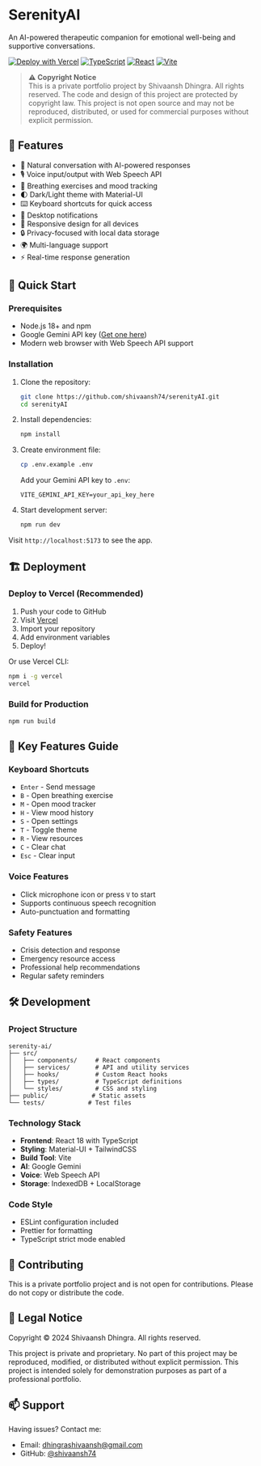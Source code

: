 # SerenityAI

An AI-powered therapeutic companion for emotional well-being and supportive conversations.

[![Deploy with Vercel](https://vercel.com/button)](https://vercel.com/new/clone?repository-url=https%3A%2F%2Fgithub.com%2Fshivaansh74%2FserenityAI)
[![TypeScript](https://img.shields.io/badge/TypeScript-4.9.5-blue.svg)](https://www.typescriptlang.org/)
[![React](https://img.shields.io/badge/React-18.2.0-blue.svg)](https://reactjs.org/)
[![Vite](https://img.shields.io/badge/Vite-5.0.8-blue.svg)](https://vitejs.dev/)

> **⚠️ Copyright Notice**  
> This is a private portfolio project by Shivaansh Dhingra. All rights reserved. The code and design of this project are protected by copyright law. This project is not open source and may not be reproduced, distributed, or used for commercial purposes without explicit permission.

## 🌟 Features

- 💬 Natural conversation with AI-powered responses
- 🎙️ Voice input/output with Web Speech API
- 🧘 Breathing exercises and mood tracking
- 🌓 Dark/Light theme with Material-UI
- ⌨️ Keyboard shortcuts for quick access
- 🔔 Desktop notifications
- 📱 Responsive design for all devices
- 🔒 Privacy-focused with local data storage
- 🌍 Multi-language support
- ⚡ Real-time response generation

## 🚀 Quick Start

### Prerequisites

- Node.js 18+ and npm
- Google Gemini API key ([Get one here](https://makersuite.google.com/app/apikey))
- Modern web browser with Web Speech API support

### Installation

1. Clone the repository:
   ```bash
   git clone https://github.com/shivaansh74/serenityAI.git
   cd serenityAI
   ```

2. Install dependencies:
   ```bash
   npm install
   ```

3. Create environment file:
   ```bash
   cp .env.example .env
   ```
   Add your Gemini API key to `.env`:
   ```
   VITE_GEMINI_API_KEY=your_api_key_here
   ```

4. Start development server:
   ```bash
   npm run dev
   ```

Visit `http://localhost:5173` to see the app.

## 🏗️ Deployment

### Deploy to Vercel (Recommended)

1. Push your code to GitHub
2. Visit [Vercel](https://vercel.com)
3. Import your repository
4. Add environment variables
5. Deploy!

Or use Vercel CLI:
```bash
npm i -g vercel
vercel
```

### Build for Production

```bash
npm run build
```

## 🎯 Key Features Guide

### Keyboard Shortcuts
- `Enter` - Send message
- `B` - Open breathing exercise
- `M` - Open mood tracker
- `H` - View mood history
- `S` - Open settings
- `T` - Toggle theme
- `R` - View resources
- `C` - Clear chat
- `Esc` - Clear input

### Voice Features
- Click microphone icon or press `V` to start
- Supports continuous speech recognition
- Auto-punctuation and formatting

### Safety Features
- Crisis detection and response
- Emergency resource access
- Professional help recommendations
- Regular safety reminders

## 🛠️ Development

### Project Structure
```
serenity-ai/
├── src/
│   ├── components/     # React components
│   ├── services/       # API and utility services
│   ├── hooks/          # Custom React hooks
│   ├── types/          # TypeScript definitions
│   └── styles/         # CSS and styling
├── public/            # Static assets
└── tests/            # Test files
```

### Technology Stack
- **Frontend**: React 18 with TypeScript
- **Styling**: Material-UI + TailwindCSS
- **Build Tool**: Vite
- **AI**: Google Gemini
- **Voice**: Web Speech API
- **Storage**: IndexedDB + LocalStorage

### Code Style
- ESLint configuration included
- Prettier for formatting
- TypeScript strict mode enabled

## 🤝 Contributing

This is a private portfolio project and is not open for contributions. Please do not copy or distribute the code.

## 📝 Legal Notice

Copyright © 2024 Shivaansh Dhingra. All rights reserved.

This project is private and proprietary. No part of this project may be reproduced, modified, or distributed without explicit permission. This project is intended solely for demonstration purposes as part of a professional portfolio.

## 📫 Support

Having issues? Contact me:
- Email: dhingrashivaansh@gmail.com
- GitHub: [@shivaansh74](https://github.com/shivaansh74)
